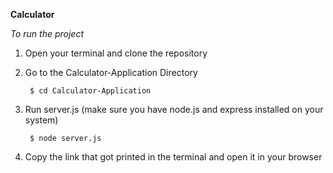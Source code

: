 **Calculator**

_To run the project_
1. Open your terminal and clone the repository

2. Go to the Calculator-Application Directory
   
        $ cd Calculator-Application

4. Run server.js (make sure you have node.js and express installed on your system)
   
        $ node server.js
   
6. Copy the link that got printed in the terminal and open it in your browser
